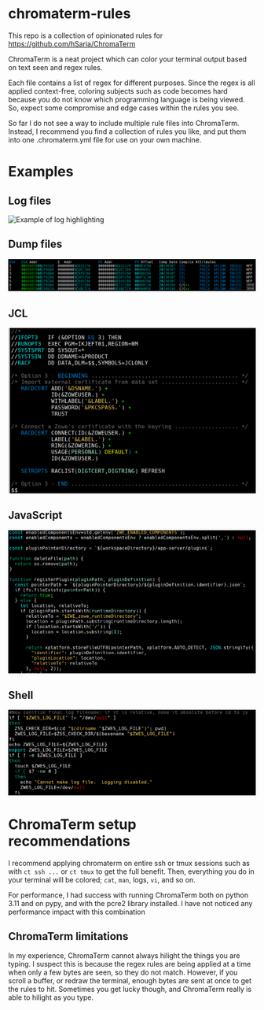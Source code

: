 # chromaterm-rules
This repo is a collection of opinionated rules for https://github.com/hSaria/ChromaTerm

ChromaTerm is a neat project which can color your terminal output based on text seen and regex rules.

Each file contains a list of regex for different purposes.
Since the regex is all applied context-free, coloring subjects such as code becomes hard because you do not know which programming language is being viewed.
So, expect some compromise and edge cases within the rules you see.

So far I do not see a way to include multiple rule files into ChromaTerm. Instead, I recommend you find a collection of rules you like, and put them into one .chromaterm.yml file for use on your own machine.

# Examples

## Log files
![Example of log highlighting](log.png)

## Dump files
![Example of hex highlighting](dump.png)

## JCL
![Example of JCL syntax highlighting](jcl.png)

## JavaScript 
![Example of JavaScript syntax highlighting](javascript.png)

## Shell
![Example of shell syntax highlighting](shell.png)

# ChromaTerm setup recommendations
I recommend applying chromaterm on entire ssh or tmux sessions such as with `ct ssh ...` or `ct tmux` to get the full benefit. Then, everything you do in your terminal will be colored; `cat`, `man`, logs, `vi`, and so on.

For performance, I had success with running ChromaTerm both on python 3.11 and on pypy, and with the pcre2 library installed. I have not noticed any performance impact with this combination

## ChromaTerm limitations
In my experience, ChromaTerm cannot always hilight the things you are typing. I suspect this is because the regex rules are being applied at a time when only a few bytes are seen, so they do not match. However, if you scroll a buffer, or redraw the terminal, enough bytes are sent at once to get the rules to hit. Sometimes you get lucky though, and ChromaTerm really is able to hilight as you type.